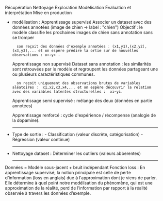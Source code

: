 Récupération
Nettoyage
Exploration
Modélisation
Évaluation et interprétation
Mise en production




- modélisation : 
    Apprentissage supervisé 
        Associer un dataset avec des données annotées (image de chien -> label : "chien")
        Objectif : le modèle classifie les prochaines images de chien sans annotation sans se tromper

        son reçoit des données d'exemple annotées : (x1,y1),(x2,y2),(x3,y3),... et on espère prédire la ortie sur de nouvelles observations : x∗→y∗ .

    Apprentissage non supervisé
        Dataset sans annotation : les similarités sont retrouvées par le modèle et regroupent
        les données partageant une ou plusieurs caractéristiques communes.

        on reçoit uniquement des observations brutes de variables aléatoires :  x1,x2,x3,x4,... et on espère découvrir la relation avec des variables latentes structurelles :  xi→yi.

    Apprentissage semi supervisé : mélange des deux (données en partie annotées)

    Apprentissage renforcé : cycle d'expérience / récompense (analogie de la dopamine).

    -----------------------------------------------------

- Type de sortie :
        - Classification (valeur discrète, catégorisation)
        - Régression (valeur continue)


    -----------------------------------------------------
    
- Nettoyage dataset :
        Déterminer les outliers (valeurs abberentes) 


    -----------------------------------------------------

Données = Modèle sous-jacent + bruit indépendant
Fonction loss : En apprentissage supervisé, la notion principale est celle de perte d’information (loss en anglais) due à l'approximation dont je viens de parler. Elle détermine à quel point notre modélisation du phénomène, qui est une approximation de la réalité, perd de l’information par rapport à la réalité observée à travers les données d’exemple.

